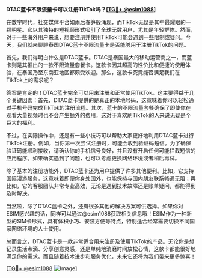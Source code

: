 **DTAC蓝卡不限流量卡可以注册TikTok吗？[[TG💪+ @esim1088](https://t.me/s/esim1088)]**

在数字时代，社交媒体平台如雨后春笋般涌现，而TikTok无疑是其中最耀眼的一颗明星。它以其独特的短视频形式吸引了全球无数用户，尤其是年轻群体。然而，对于一些海外用户来说，想要注册并使用TikTok可能会遇到一些限制或疑问。今天，我们就来聊聊泰国DTAC蓝卡不限流量卡是否能够用于注册TikTok的问题。

首先，我们得明白什么是DTAC蓝卡。DTAC是泰国最大的移动运营商之一，而蓝卡则是其推出的一款不限流量套餐卡。这款卡因其超高的性价比和便捷的使用体验，在泰国乃至东南亚地区都颇受欢迎。那么，这款卡究竟能否满足我们在TikTok上的需求呢？

答案是肯定的！DTAC蓝卡完全可以用来注册和正常使用TikTok。这主要得益于几个关键因素：首先，DTAC蓝卡提供的是真正的本地号码，这意味着你可以轻松通过手机号码完成TikTok的注册流程。其次，蓝卡的不限流量套餐确保了即使你在观看大量视频时也不会产生额外的费用，这对于喜欢刷TikTok的人来说无疑是个巨大的福利。

不过，在实际操作中，还是有一些小技巧可以帮助大家更好地利用DTAC蓝卡进行TikTok注册。例如，当你第一次尝试注册时，可能会收到验证码短信。为了确保验证码能顺利接收，请确认你的手机信号良好，并且没有开启任何可能拦截短信的应用程序。如果确实遇到了问题，也可以考虑更换网络环境或者稍后再试。

除了基本的注册功能外，DTAC蓝卡还为用户提供了许多其他便利。比如，它支持国际漫游服务，这意味着即便你身处国外，也能保持与国内朋友联系畅通无阻；再比如，它的客服团队非常专业高效，无论是遇到技术故障还是账单疑问，都能得到及时解决。

当然啦，除了DTAC蓝卡之外，还有很多其他的解决方案可供选择。如果你对ESIM感兴趣的话，同样可以通过@esim1088获取相关信息哦！ESIM作为一种新型的SIM卡形式，具有体积小巧、安装方便等特点，特别适合经常需要切换不同国家网络环境的人士使用。

总而言之，DTAC蓝卡是一款非常适合用来注册及使用TikTok的产品。无论你是想记录生活点滴、分享创意灵感，还是单纯地消磨时间放松心情，这款卡都能很好地满足你的需求。而且随着技术进步和服务优化，未来它还将为我们带来更多惊喜！

[[TG💪+ @esim1088](https://t.me/s/esim1088) ![Image](https://i.postimg.cc/4NQfJmqS/Snipaste-2025-05-13-00-14-12.png)]